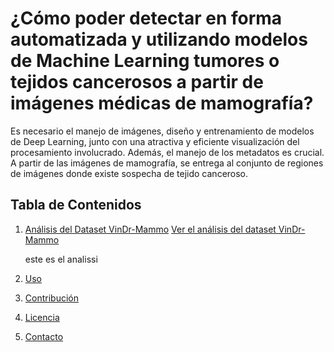 # ¿Cómo poder detectar en forma automatizada y utilizando modelos de Machine Learning tumores o tejidos cancerosos a partir de imágenes médicas de mamografía?

Es necesario el manejo de imágenes, diseño y entrenamiento de modelos de Deep Learning, junto con una atractiva y eficiente visualización del procesamiento involucrado. Además, el manejo de los metadatos es crucial. A partir de las imágenes de mamografía, se entrega al conjunto de regiones de imágenes donde existe sospecha de tejido canceroso.

## Tabla de Contenidos

1. [Análisis del Dataset VinDr-Mammo](./Análisis%20Dataset%20VinDr-Mammo.ipynb)
   [Ver el análisis del dataset VinDr-Mammo](./Análisis%20Dataset%20VinDr-Mammo.ipynb)

   este es el analissi
3. [Uso](#uso)
4. [Contribución](#contribución)
5. [Licencia](#licencia)
6. [Contacto](#contacto)

